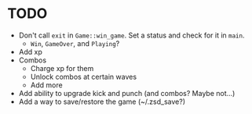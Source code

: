 # TODO

 - Don't call `exit` in `Game::win_game`. Set a status and check for it in `main`.
   - `Win`, `GameOver`, and `Playing`?
 - Add xp
 - Combos
   - Charge xp for them
   - Unlock combos at certain waves
   - Add more
 - Add ability to upgrade kick and punch (and combos? Maybe not...)
 - Add a way to save/restore the game (~/.zsd_save?)
